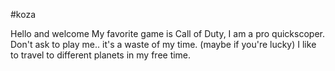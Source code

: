 #koza

Hello and welcome
My favorite game is Call of Duty, I am a pro quickscoper. Don't ask to play me.. it's a waste of my time. (maybe if you're lucky)
I like to travel to different planets in my free time.
